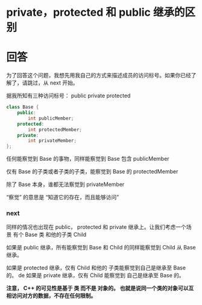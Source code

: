 # private，protected 和 public 继承的区别

# 回答

为了回答这个问题，我想先用我自己的方式来描述成员的访问标号。如果你已经了解了，请跳过，从 next 开始。

据我所知有三种访问标号： public private protected

```C++
class Base {
    public:
        int publicMember;
    protected:
        int protectedMember;
    private:
        int privateMember;
};
```

任何能察觉到 Base 的事物，同样能察觉到 Base 包含 publicMember

仅有 Base 的子类或者子类的子类，能察觉到 Base 的 protectedMember

除了 Base 本身，谁都无法察觉到 privateMember

“察觉” 的意思是 “知道它的存在，而且能够访问”

### next

同样的情况也出现在 public， protected 和 private 继承上。让我们考虑一个场景 有个 Base 类 和他的子类 Child

如果是 public 继承，所有能察觉到 Base 和 Child 的同样能察觉到 Child 从 Base 继承。

如果是 protected 继承，仅有 Child 和他的 子类能察觉到自己是继承至 Base 的。
de
如果是 private 继承，仅有 Child 能察觉到 自己是继承至 Base 的。

**注意， C++ 的可见性是基于 类 而不是 对象的。 也就是说同一个类的对象可以互相访问对方的数据，不存在任何限制。**